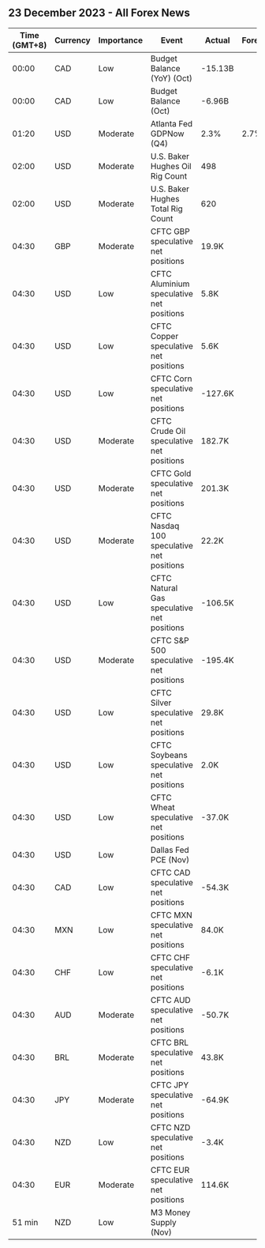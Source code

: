 ## 23 December 2023 - All Forex News

| Time (GMT+8) | Currency | Importance | Event | Actual | Forecast | Previous |
|------|----------|------------|-------|--------|----------|----------|
| 00:00 | CAD | Low | Budget Balance (YoY) (Oct) | -15.13B |  | -8.17B |
| 00:00 | CAD | Low | Budget Balance (Oct) | -6.96B |  | -3.88B |
| 01:20 | USD | Moderate | Atlanta Fed GDPNow (Q4) | 2.3% | 2.7% | 2.7% |
| 02:00 | USD | Moderate | U.S. Baker Hughes Oil Rig Count | 498 |  | 501 |
| 02:00 | USD | Moderate | U.S. Baker Hughes Total Rig Count | 620 |  | 623 |
| 04:30 | GBP | Moderate | CFTC GBP speculative net positions | 19.9K |  | 21.6K |
| 04:30 | USD | Low | CFTC Aluminium speculative net positions | 5.8K |  | 5.7K |
| 04:30 | USD | Low | CFTC Copper speculative net positions | 5.6K |  | -4.0K |
| 04:30 | USD | Low | CFTC Corn speculative net positions | -127.6K |  | -101.2K |
| 04:30 | USD | Moderate | CFTC Crude Oil speculative net positions | 182.7K |  | 151.6K |
| 04:30 | USD | Moderate | CFTC Gold speculative net positions | 201.3K |  | 188.2K |
| 04:30 | USD | Moderate | CFTC Nasdaq 100 speculative net positions | 22.2K |  | 8.1K |
| 04:30 | USD | Low | CFTC Natural Gas speculative net positions | -106.5K |  | -111.6K |
| 04:30 | USD | Moderate | CFTC S&P 500 speculative net positions | -195.4K |  | -65.1K |
| 04:30 | USD | Low | CFTC Silver speculative net positions | 29.8K |  | 28.5K |
| 04:30 | USD | Low | CFTC Soybeans speculative net positions | 2.0K |  | 17.5K |
| 04:30 | USD | Low | CFTC Wheat speculative net positions | -37.0K |  | -40.0K |
| 04:30 | USD | Low | Dallas Fed PCE (Nov) |  |  | 2.70% |
| 04:30 | CAD | Low | CFTC CAD speculative net positions | -54.3K |  | -55.2K |
| 04:30 | MXN | Low | CFTC MXN speculative net positions | 84.0K |  | 74.1K |
| 04:30 | CHF | Low | CFTC CHF speculative net positions | -6.1K |  | -14.5K |
| 04:30 | AUD | Moderate | CFTC AUD speculative net positions | -50.7K |  | -52.3K |
| 04:30 | BRL | Moderate | CFTC BRL speculative net positions | 43.8K |  | 46.7K |
| 04:30 | JPY | Moderate | CFTC JPY speculative net positions | -64.9K |  | -81.1K |
| 04:30 | NZD | Low | CFTC NZD speculative net positions | -3.4K |  | -13.5K |
| 04:30 | EUR | Moderate | CFTC EUR speculative net positions | 114.6K |  | 147.3K |
| 51 min | NZD | Low | M3 Money Supply (Nov) |  |  | 405.9B |
